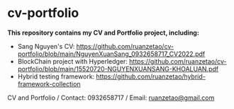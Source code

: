 # cv-portfolio
**This repository contains my CV and Portfolio project, including:**
- Sang Nguyen's CV: https://github.com/ruanzetao/cv-portfolio/blob/main/NguyenXuanSang_0932658717_CV2022.pdf
- BlockChain project with Hyperledger: https://github.com/ruanzetao/cv-portfolio/blob/main/15520720-NGUYENXUANSANG-KHOALUAN.pdf
- Hybrid testing framework: https://github.com/ruanzetao/hybrid-framework-collection

CV and Portfolio / Contact: 0932658717 / Email: ruanzetao@gmail.com
